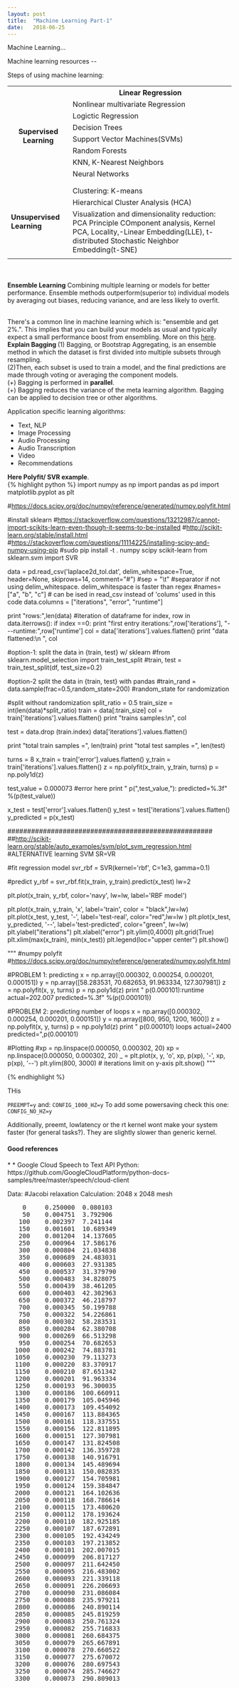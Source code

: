 ```yaml
---
layout: post
title:  "Machine Learning Part-1"
date:   2018-06-25
---
```


<p class="intro">Machine Learning...</p>
Machine learning resources -- <br>

Steps of using machine learning:

<table>
  <tr>
    <th rowspan="10"><span style="font-weight:bold">Supervised Learning</span></th>
    <th>Linear Regression</th>
  </tr>
  <tr>
    <td>Nonlinear multivariate Regression</td>
  </tr>
  <tr>
    <td>Logictic Regression</td>
  </tr>
  <tr>
    <td>Decision Trees</td>
  </tr>
  <tr>
    <td>Support Vector Machines(SVMs) </td>
  </tr>
  <tr>
    <td>Random Forests</td>
  </tr>
  <tr>
    <td>KNN, K-Nearest Neighbors</td>
  </tr>
  <tr>
    <td>Neural Networks</td>
  </tr>
  <tr>
    <td></td>
  </tr>
  <tr>
    <td></td>
  </tr>
  <tr>
    <td rowspan="4"><span style="font-weight:bold">Unsupervised Learning</span></td>
    <td>Clustering: K-means</td>
  </tr>
  <tr>
    <td>Hierarchical Cluster Analysis (HCA)</td>
  </tr>
  <tr>
    <td>Visualization and dimensionality reduction: PCA Principle COmponent analysis, Kernel PCA, Locality,-Linear Embedding(LLE), t-distributed Stochastic Neighbor Embedding(t-SNE)</td>
  </tr>
  <tr>
    <td></td>
  </tr>
</table>
<!--Table generated using https://www.tablesgenerator.com/html_tables#  -->

<br> <br>
<b>Ensemble Learning</b> Combining multiple learning or models for better performance.
Ensemble methods outperform(superior to) individual models by averaging out biases, reducing variance, and are less likely to overfit.

<br>
There's a common line in machine learning which is: "ensemble and get 2%.". This implies that you can build your models as usual and typically expect a small performance boost from ensembling. More on this <a href="https://elitedatascience.com/machine-learning-interview-questions-answers">here</a>.
<br>
<b>Explain Bagging </b>
(1) Bagging, or Bootstrap Aggregating, is an ensemble method in which the dataset is first divided into multiple subsets through resampling.<br>
(2)Then, each subset is used to train a model, and the final predictions are made through voting or averaging the component models.  <br>
(+) Bagging is performed in <b>parallel</b>.<br>
(+) Bagging reduces the variance of the meta learning algorithm. Bagging can be applied to decision tree or other algorithms.<br>


<p>
Application specific learning algorithms:
<ul>
  <li>Text, NLP</li>
  <li>Image Processing</li>
  <li>Audio Processing</li>
  <li>Audio Transcription</li>
  <li>Video</li>
  <li>Recommendations</li>
</ul>

<b>Here Polyfit/ SVR example</b>.<br>
{% highlight python %}
import numpy as np
import pandas as pd
import matplotlib.pyplot as plt

#https://docs.scipy.org/doc/numpy/reference/generated/numpy.polyfit.html

#install sklearn 
#https://stackoverflow.com/questions/13212987/cannot-import-scikits-learn-even-though-it-seems-to-be-installed
#http://scikit-learn.org/stable/install.html
#https://stackoverflow.com/questions/11114225/installing-scipy-and-numpy-using-pip
#sudo pip install -t . numpy scipy scikit-learn
from sklearn.svm import SVR


data = pd.read_csv('laplace2d_tol.dat', delim_whitespace=True, header=None, skiprows=14, comment="#")
#sep = "\t"  #separator if not using delim_whitespace. delim_whitespace is faster than regex
#names=["a", "b", "c"] # can be ised in read_csv instead of 'colums' used in this code
data.columns = ["iterations", "error", "runtime"]


print "rows:",len(data)
#iteration of dataframe
for index, row in data.iterrows():
    if index ==0:
        print "first entry  iterations:",row['iterations'], "---runtime:",row['runtime']
col =  data['iterations'].values.flatten()
print "data flattened:\n  ", col

#option-1: split the data in {train, test} w/ sklearn
#from sklearn.model_selection import train_test_split
#train, test = train_test_split(df, test_size=0.2)

#option-2 split the data in {train, test} with pandas
#train_rand = data.sample(frac=0.5,random_state=200)
#random_state for randomization

#split without randomization
split_ratio = 0.5
train_size = int(len(data)*split_ratio)
train = data[:train_size]
col =  train['iterations'].values.flatten()
print "trains samples:\n", col

test  = data.drop (train.index)
data['iterations'].values.flatten()

print "total train samples =", len(train)
print "total test samples =", len(test)

turns = 8
x_train = train['error'].values.flatten()
y_train = train['iterations'].values.flatten()
z = np.polyfit(x_train, y_train, turns)
p = np.poly1d(z)

test_value = 0.000073 #error here
print "  p(",test_value,"): predicted=%.3f" %(p(test_value))

x_test = test['error'].values.flatten()
y_test = test['iterations'].values.flatten()
y_predicted =  p(x_test)


####################################################
##http://scikit-learn.org/stable/auto_examples/svm/plot_svm_regression.html
#ALTERNATIVE learning SVM SR=VR

#fit regression model
svr_rbf = SVR(kernel='rbf', C=1e3, gamma=0.1)

#predict
y_rbf = svr_rbf.fit(x_train, y_train).predict(x_test)
lw=2


plt.plot(x_train, y_rbf, color='navy', lw=lw, label='RBF model')

plt.plot(x_train, y_train, 'x', label='train', color = "black",lw=lw)
plt.plot(x_test, y_test, '-', label='test-real', color="red",lw=lw )
plt.plot(x_test, y_predicted, '--', label='test-predicted', color="green", lw=lw)
plt.ylabel("iterations")
plt.xlabel("error")
plt.ylim(0,4000)
plt.grid(True)
plt.xlim(max(x_train), min(x_test))
plt.legend(loc="upper center")
plt.show()


"""
#numpy polyfit
#https://docs.scipy.org/doc/numpy/reference/generated/numpy.polyfit.html

#PROBLEM 1: predicting
x = np.array([0.000302, 0.000254, 0.000201, 0.000151])
y = np.array([58.283531, 70.682653, 91.963334, 127.307981])
z = np.polyfit(x, y, turns)
p = np.poly1d(z)
print "  p(0.000101):runtime actual=202.007 predicted=%.3f" %(p(0.000101))


#PROBLEM 2: predicting number of loops
x = np.array([0.000302, 0.000254, 0.000201, 0.000151])
y = np.array([800, 950, 1200, 1600])
z = np.polyfit(x, y, turns)
p = np.poly1d(z)
print "  p(0.000101) loops actual=2400 predicted=",p(0.000101)

#Plotting
#xp = np.linspace(0.000050, 0.000302, 20)
xp = np.linspace(0.000050, 0.000302, 20)
_ = plt.plot(x, y, 'o', xp, p(xp), '-', xp, p(xp), '--')
plt.ylim(800, 3000) # iterations limit on y-axis
plt.show()
"""



{% endhighlight %}



THis<br>

<code>PREEMPT=y</code>
and:
<code>CONFIG_1000_HZ=y</code>
To add some powersaving check this one:
<code>CONFIG_NO_HZ=y</code>

Additionally, preemt, lowlatency or the rt kernel wont make your system faster (for general tasks?). They are slightly slower than generic kernel.


<h4>Good references</h4>
* 
* Google Cloud Speech to Text API Python: https://github.com/GoogleCloudPlatform/python-docs-samples/tree/master/speech/cloud-client

Data:
#Jacobi relaxation Calculation: 2048 x 2048 mesh
<pre>
    0     0.250000  0.080103
    50    0.004751  3.792906
   100    0.002397  7.241144
   150    0.001601  10.689349
   200    0.001204  14.137605
   250    0.000964  17.586176
   300    0.000804  21.034838
   350    0.000689  24.483031
   400    0.000603  27.931385
   450    0.000537  31.379790
   500    0.000483  34.828075
   550    0.000439  38.461205
   600    0.000403  42.302963
   650    0.000372  46.218797
   700    0.000345  50.199788
   750    0.000322  54.226861
   800    0.000302  58.283531
   850    0.000284  62.380708
   900    0.000269  66.513298
   950    0.000254  70.682653
  1000    0.000242  74.883781
  1050    0.000230  79.113273
  1100    0.000220  83.370917
  1150    0.000210  87.651342
  1200    0.000201  91.963334
  1250    0.000193  96.300035
  1300    0.000186  100.660911
  1350    0.000179  105.045946
  1400    0.000173  109.454092
  1450    0.000167  113.884365
  1500    0.000161  118.337551
  1550    0.000156  122.811895
  1600    0.000151  127.307981
  1650    0.000147  131.824508
  1700    0.000142  136.359728
  1750    0.000138  140.916791
  1800    0.000134  145.489694
  1850    0.000131  150.082835
  1900    0.000127  154.705981
  1950    0.000124  159.384847
  2000    0.000121  164.102636
  2050    0.000118  168.786614
  2100    0.000115  173.480620
  2150    0.000112  178.193624
  2200    0.000110  182.925185
  2250    0.000107  187.672891
  2300    0.000105  192.434249
  2350    0.000103  197.213852
  2400    0.000101  202.007015
  2450    0.000099  206.817127
  2500    0.000097  211.642450
  2550    0.000095  216.483002
  2600    0.000093  221.339118
  2650    0.000091  226.206693
  2700    0.000090  231.086084
  2750    0.000088  235.979211
  2800    0.000086  240.890114
  2850    0.000085  245.819259
  2900    0.000083  250.761324
  2950    0.000082  255.716833
  3000    0.000081  260.684375
  3050    0.000079  265.667891
  3100    0.000078  270.660522
  3150    0.000077  275.670072
  3200    0.000076  280.697543
  3250    0.000074  285.746627
  3300    0.000073  290.809013
</pre>
